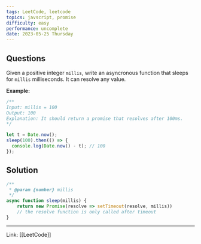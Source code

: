 ```yaml
---
tags: LeetCode, leetcode
topics: javscript, promise
difficulty: easy
performance: uncomplete
date: 2023-05-25 Thursday
---
```


## Questions

Given a positive integer `millis`, write an asyncronous function that sleeps for `millis` milliseconds. It can resolve any value.

**Example:**

```javascript
/**
Input: millis = 100
Output: 100
Explanation: It should return a promise that resolves after 100ms.
*/

let t = Date.now();
sleep(100).then(() => {
  console.log(Date.now() - t); // 100
});

```

## Solution

```javascript
/**
 * @param {number} millis
 */
async function sleep(millis) {
    return new Promise(resolve => setTimeout(resolve, millis)) 
    // the resolve function is only called after timeout
}
```

---
Link: [[LeetCode]]
